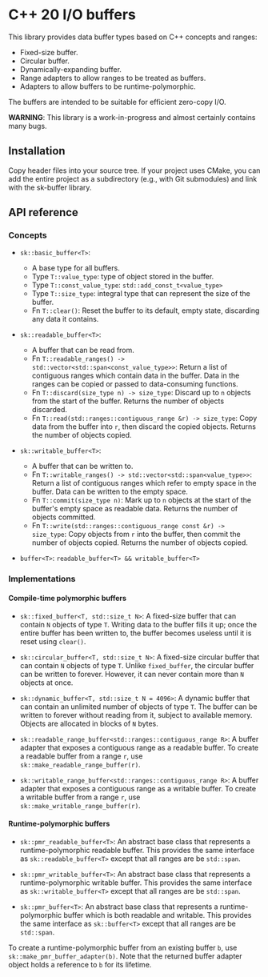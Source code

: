 # C++ 20 I/O buffers

This library provides data buffer types based on C++ concepts and ranges:

* Fixed-size buffer.
* Circular buffer.
* Dynamically-expanding buffer.
* Range adapters to allow ranges to be treated as buffers.
* Adapters to allow buffers to be runtime-polymorphic.

The buffers are intended to be suitable for efficient zero-copy I/O.

**WARNING**: This library is a work-in-progress and almost certainly
contains many bugs.  

## Installation

Copy header files into your source tree. If your project uses CMake, 
you can add the entire project as a subdirectory (e.g., with Git
submodules) and link with the sk-buffer library.

## API reference

### Concepts

* `sk::basic_buffer<T>`:
    * A base type for all buffers.
    * Type `T::value_type`: type of object stored in the buffer.
    * Type `T::const_value_type`: `std::add_const_t<value_type>`
    * Type `T::size_type`: integral type that can represent the size of the buffer.
    * Fn `T::clear()`: Reset the buffer to its default, empty state, discarding
      any data it contains. 

* `sk::readable_buffer<T>`:
    * A buffer that can be read from.
    * Fn `T::readable_ranges() -> std::vector<std::span<const_value_type>>`:
      Return a list of contiguous ranges which contain data in the buffer.
      Data in the ranges can be copied or passed to data-consuming functions.
    * Fn `T::discard(size_type n) -> size_type`: Discard up to `n` objects
      from the start of the buffer.  Returns the number of objects discarded.
    * Fn `T::read(std::ranges::contiguous_range &r) -> size_type`:
      Copy data from the buffer into `r`, then discard the copied objects.
      Returns the number of objects copied.

* `sk::writable_buffer<T>`:
    * A buffer that can be written to.
    * Fn `T::writable_ranges() -> std::vector<std::span<value_type>>`:
      Return a list of contiguous ranges which refer to empty space in the buffer.
      Data can be written to the empty space.
    * Fn `T::commit(size_type n)`: Mark up to `n` objects at the start of the
      buffer's empty space as readable data.  Returns the number of objects
      committed.
    * Fn `T::write(std::ranges::contiguous_range const &r) -> size_type`:
      Copy objects from `r` into the buffer, then commit the number of
      objects copied.  Returns the number of objects copied.

* `buffer<T>`: `readable_buffer<T> && writable_buffer<T>`

### Implementations

#### Compile-time polymorphic buffers

* `sk::fixed_buffer<T, std::size_t N>`: A fixed-size buffer that can contain `N` 
  objects of type `T`.  Writing data to the buffer fills it up; once the entire
  buffer has been written to, the buffer becomes useless until it is reset
  using `clear()`.

* `sk::circular_buffer<T, std::size_t N>`: A fixed-size circular buffer that can
  contain `N` objects of type `T`.  Unlike `fixed_buffer`, the circular buffer
  can be written to forever.  However, it can never contain more than `N` objects
  at once.

* `sk::dynamic_buffer<T, std::size_t N = 4096>`: A dynamic buffer that can contain
  an unlimited number of objects of type `T`.  The buffer can be written to
  forever without reading from it, subject to available memory.
  Objects are allocated in blocks of `N` bytes.

* `sk::readable_range_buffer<std::ranges::contiguous_range R>`: A buffer adapter
  that exposes a contiguous range as a readable buffer.  To create a readable
  buffer from a range `r`, use `sk::make_readable_range_buffer(r)`.

* `sk::writable_range_buffer<std::ranges::contiguous_range R>`: A buffer adapter
  that exposes a contiguous range as a writable buffer.  To create a writable
  buffer from a range `r`, use `sk::make_writable_range_buffer(r)`.


#### Runtime-polymorphic buffers

* `sk::pmr_readable_buffer<T>`: An abstract base class that represents a 
  runtime-polymorphic readable buffer.  This provides the same interface
  as `sk::readable_buffer<T>` except that all ranges are be `std::span`.

* `sk::pmr_writable_buffer<T>`: An abstract base class that represents a 
  runtime-polymorphic writable buffer.  This provides the same interface
  as `sk::writable_buffer<T>` except that all ranges are be `std::span`.

* `sk::pmr_buffer<T>`: An abstract base class that represents a 
  runtime-polymorphic buffer which is both readable and writable.  This
  provides the same interface as `sk::buffer<T>` except that all ranges
  are be `std::span`.

To create a runtime-polymorphic buffer from an existing buffer `b`,
use `sk::make_pmr_buffer_adapter(b)`.  Note that the returned buffer
adapter object holds a reference to `b` for its lifetime.
